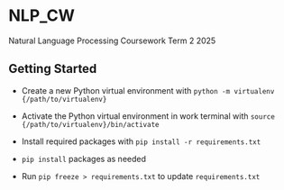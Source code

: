 # NLP_CW
Natural Language Processing Coursework Term 2 2025

## Getting Started

- Create a new Python virtual environment with `python -m virtualenv {/path/to/virtualenv}`

- Activate the Python virtual environment in work terminal with `source {/path/to/virtualenv}/bin/activate`

- Install required packages with `pip install -r requirements.txt`

- `pip install` packages as needed

- Run `pip freeze > requirements.txt` to update `requirements.txt`
